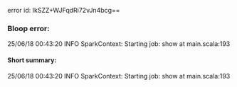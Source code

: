error id: IkSZZ+WJFqdRi72vJn4bcg==
### Bloop error:

25/06/18 00:43:20 INFO SparkContext: Starting job: show at main.scala:193
#### Short summary: 

25/06/18 00:43:20 INFO SparkContext: Starting job: show at main.scala:193